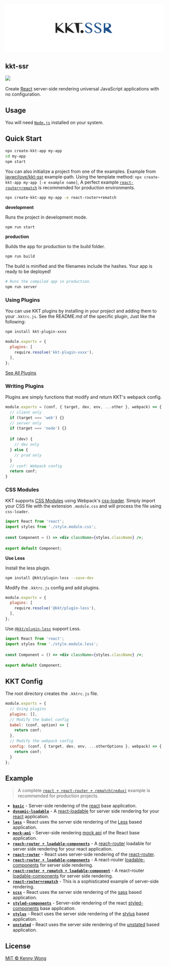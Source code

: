 <p align="center">
  <a href="https://github.com/jaywcjlove/kkt-ssr">
    <img src="./assets/kkt.ssr.svg?sanitize=true">
  </a>
</p>

kkt-ssr
---

[![](https://img.shields.io/github/release/jaywcjlove/kkt-ssr.svg)](https://github.com/jaywcjlove/kkt-ssr/releases)

Create [React](https://github.com/facebook/react) server-side rendering universal JavaScript applications with no configuration.

## Usage

You will need [`Node.js`](https://nodejs.org) installed on your system.

## Quick Start

```bash
npx create-kkt-app my-app
cd my-app
npm start
```

You can also initialize a project from one of the examples. Example from [jaywcjlove/kkt-ssr](./example) example-path. Using the template method: `npx create-kkt-app my-app [-e example name]`, A perfect example [`react-router+rematch`](example/react-router+rematch) is recommended for production environments.

```bash
npx create-kkt-app my-app -e react-router+rematch
```

**development**

Runs the project in development mode.  

```bash
npm run start
```

**production**

Builds the app for production to the build folder.

```bash
npm run build
```

The build is minified and the filenames include the hashes.
Your app is ready to be deployed!

```bash
# Runs the compiled app in production.
npm run server
```

### Using Plugins

You can use KKT plugins by installing in your project and adding them to your `.kktrc.js`. See the README.md of the specific plugin, Just like the following:

```bash
npm install kkt-plugin-xxxx
```

```js
module.exports = {
  plugins: [
    require.resolve('kkt-plugin-xxxx'),
  ],
};
```

[See All Plugins](https://www.npmjs.com/search?q=kkt-plugin)

### Writing Plugins

Plugins are simply functions that modify and return KKT's webpack config.

```js
module.exports = (conf, { target, dev, env, ...other }, webpack) => {
  // client only
  if (target === 'web') {}
  // server only
  if (target === 'node') {}

  if (dev) {
    // dev only
  } else {
    // prod only
  }
  // conf: Webpack config
  return conf;
}
```

### CSS Modules

KKT supports [CSS Modules](https://github.com/css-modules/css-modules) using Webpack's [css-loader](https://github.com/webpack-contrib/css-loader). Simply import your CSS file with the extension `.module.css` and will process the file using `css-loader`.

```jsx
import React from 'react';
import styles from './style.module.css';

const Component = () => <div className={styles.className} />;

export default Component;
```

**Use Less**

Install the less plugin.

```bash
npm install @kkt/plugin-less --save-dev
```

Modify the `.kktrc.js` config and add plugins.

```js
module.exports = {
  plugins: [
    require.resolve('@kkt/plugin-less'),
  ],
};
```

Use [`@kkt/plugin-less`](./packages/kkt-plugin-less) support Less.

```jsx
import React from 'react';
import styles from './style.module.less';

const Component = () => <div className={styles.className} />;

export default Component;
```

## KKT Config

The root directory creates the `.kktrc.js` file.

```js
module.exports = {
  // Using plugins
  plugins: [],
  // Modify the babel config
  babel: (conf, option) => {
    return conf;
  },
  // Modify the webpack config
  config: (conf, { target, dev, env, ...otherOptions }, webpack) => {
    return conf;
  }
};
```

## Example

> A complete [`react + react-router + rematch(redux)`](example/react-router+rematch) example is recommended for production projects.

- [**`basic`**](example/basic) - Server-side rendering of the [react](https://github.com/facebook/react) base application.
- [**`dynamic-loadable`**](example/dynamic-loadable) - A [react-loadable](https://github.com/jamiebuilds/react-loadable) for server side rendering for your [react](https://github.com/facebook/react) application.
- [**`less`**](example/less) - React uses the server side rendering of the [Less](https://github.com/less/less.js) based application.
- [**`mock-api`**](example/mock-api) - Server-side rendering [mock api](https://github.com/jaywcjlove/webpack-api-mocker) of the React base application.
- [**`reach-router + loadable-components`**](example/reach-router-loadable) - A [reach-router](https://github.com/reach/router) loadable for server side rendering for your react application.
- [**`react-router`**](example/react-router) - React uses server-side rendering of the [react-router](https://github.com/ReactTraining/react-router).
- [**`react-router + loadable-components`**](example/react-router-loadable) - A react-router [loadable-components](https://github.com/smooth-code/loadable-components) for server side rendering.
- [**`react-router + rematch + loadable-component`**](example/react-router-rematch-loadable-component) - A react-router [loadable-components](https://github.com/smooth-code/loadable-components) for server side rendering.
- [**`react-router+rematch`**](example/react-router+rematch) - This is a sophisticated example of server-side rendering.
- [**`scss`**](example/scss) - React uses the server side rendering of the [sass](https://github.com/sass/node-sass) based application.
- [**`styled-components`**](example/styled-components) - Server-side rendering of the react [styled-components](https://github.com/styled-components/styled-components) base application.
- [**`stylus`**](example/stylus) - React uses the server side rendering of the [stylus](https://github.com/stylus/stylus/) based application.
- [**`unstated`**](example/unstated) - React uses the server side rendering of the [unstated](https://github.com/jamiebuilds/unstated) based application.

## License

[MIT © Kenny Wong](./LICENSE)
